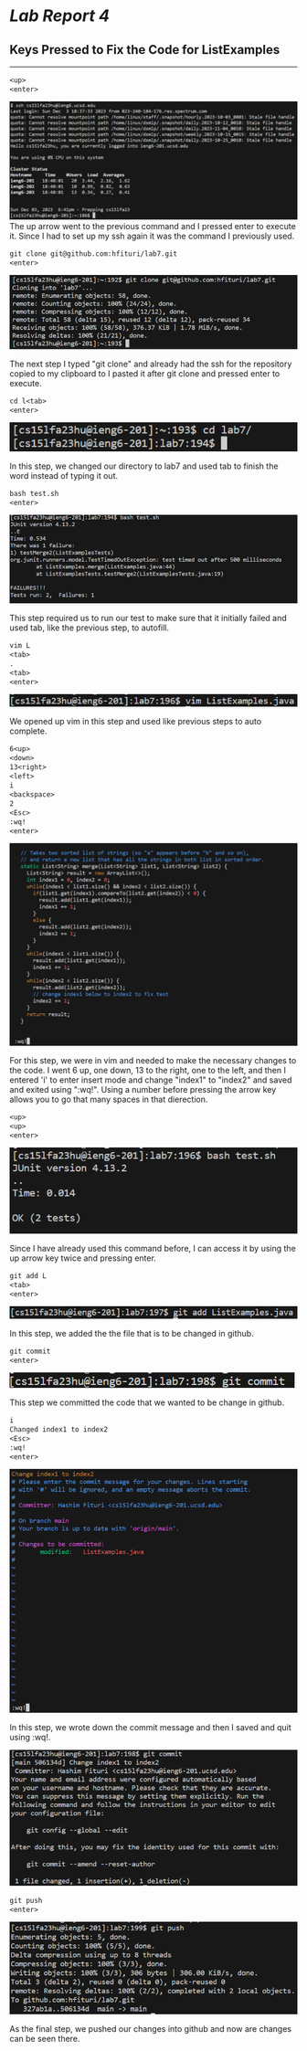 # ***Lab Report 4***

## Keys Pressed to Fix the Code for ListExamples
---
```
<up>
<enter>
```
![Image](./ssh.png)
The up arrow went to the previous command and I pressed enter to execute it. Since I had to set up my ssh again it was the command I previously used.

```
git clone git@github.com:hfituri/lab7.git
<enter>
```
![Image](./git-clone.png)

The next step I typed "git clone" and already had the ssh for the repository copied to my clipboard to I pasted it after git clone and pressed enter to execute.

```
cd l<tab>
<enter>
```
![Image](./cd.png)

In this step, we changed our directory to lab7 and used tab to finish the word instead of typing it out.

```
bash test.sh
<enter>
```
![Image](./bash-fail.png)

This step required us to run our test to make sure that it initially failed and used tab, like the previous step, to autofill.
  
```
vim L
<tab>
.
<tab>
<enter>
```
![Image](./vim.png)

We opened up vim in this step and used <tab> like previous steps to auto complete.

```
6<up> 
<down> 
13<right> 
<left> 
i 
<backspace> 
2 
<Esc> 
:wq!
<enter>
```
![Image](./vim-edit.png)

For this step, we were in vim and needed to make the necessary changes to the code. I went 6 up, one down, 13 to the right, one to the left, and then I entered 'i' to enter insert mode and change "index1" to "index2" and saved and exited using ":wq!". Using a number before pressing the arrow key allows you to go that many spaces in that dierection.

```
<up>
<up>
<enter>
```
![Image](./bash-pass.png)

Since I have already used this command before, I can access it by using the up arrow key twice and pressing enter.

```
git add L
<tab>
<enter>
```
![Image](./git-add.png)

In this step, we added the the file that is to be changed in github.

```
git commit
<enter>
```
![Image](./commit.png)

This step we committed the code that we wanted to be change in github.

```
i 
Changed index1 to index2
<Esc>
:wq!
<enter>
```
![Image](./commit-message.png)

In this step, we wrote down the commit message and then I saved and quit using :wq!.

![Image](./git-commit.png)

```
git push 
<enter>
```
![Image](./git-push.png)

As the final step, we pushed our changes into github and now are changes can be seen there.


